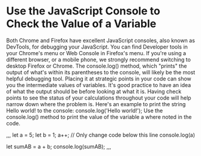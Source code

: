# Use the JavaScript Console to Check the Value of a Variable

Both Chrome and Firefox have excellent JavaScript consoles, also known as DevTools, for debugging your JavaScript.
You can find Developer tools in your Chrome's menu or Web Console in Firefox's menu. If you're using a different browser, or a mobile phone, we strongly recommend switching to desktop Firefox or Chrome.
The console.log() method, which "prints" the output of what's within its parentheses to the console, will likely be the most helpful debugging tool. Placing it at strategic points in your code can show you the intermediate values of variables. It's good practice to have an idea of what the output should be before looking at what it is. Having check points to see the status of your calculations throughout your code will help narrow down where the problem is.
Here's an example to print the string Hello world! to the console:
console.log('Hello world!');
Use the console.log() method to print the value of the variable a where noted in the code.

,,,
let a = 5;
let b = 1;
a++;
// Only change code below this line
console.log(a)

let sumAB = a + b;
console.log(sumAB);
,,,
